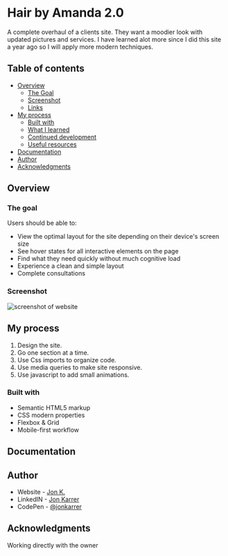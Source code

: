 # Hair by Amanda 2.0

A complete overhaul of a clients site. They want a moodier look with updated pictures and services. I have learned alot more since I did this site a year ago so I will apply more modern techniques.

## Table of contents

- [Overview](#overview)
  - [The Goal](#the-goal)
  - [Screenshot](#screenshot)
  - [Links](#links)
- [My process](#my-process)
  - [Built with](#built-with)
  - [What I learned](#what-i-learned)
  - [Continued development](#continued-development)
  - [Useful resources](#useful-resources)
- [Documentation](#documentation)
- [Author](#author)
- [Acknowledgments](#acknowledgments)

## Overview

### The goal

Users should be able to:

- View the optimal layout for the site depending on their device's screen size
- See hover states for all interactive elements on the page
- Find what they need quickly without much cognitive load
- Experience a clean and simple layout
- Complete consultations

### Screenshot

![screenshot of website](./assets/readme.png)

## My process

1. Design the site.
2. Go one section at a time.
3. Use Css imports to organize code.
4. Use media queries to make site responsive.
5. Use javascript to add small animations.

### Built with

- Semantic HTML5 markup
- CSS modern properties
- Flexbox & Grid
- Mobile-first workflow

## Documentation

## Author

- Website - [Jon K.](https://jonkarrer.com)
- LinkedIN - [Jon Karrer](https://www.linkedin.com/in/jon-karrer-6b8a18186/)
- CodePen - [@jonkarrer](https://codepen.io/jonkarrer)

## Acknowledgments

Working directly with the owner
